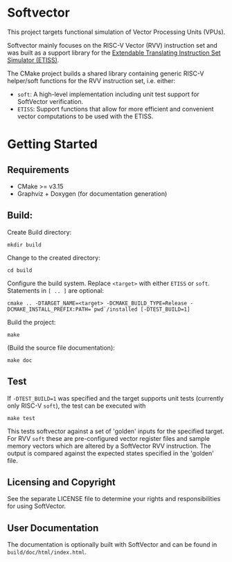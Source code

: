 # Softvector

This project targets functional simulation of Vector Processing Units (VPUs).

Softvector mainly focuses on the RISC-V Vector (RVV) instruction set and was built as a support library for the [Extendable Translating Instruction Set Simulator (ETISS)](https://github.com/tum-ei-eda/etiss).

The CMake project builds a shared library containing generic RISC-V helper/soft functions for the RVV instruction set, i.e. either:

- `soft`: A high-level implementation including unit test support for SoftVector verification.
- `ETISS`: Support functions that allow for more efficient and convenient vector computations to be used with the ETISS.

# Getting Started

## Requirements

- CMake >= v3.15
- Graphviz + Doxygen (for documentation generation)

## Build:

Create Build directory:

```
mkdir build
```

Change to the created directory:

```
cd build
```

Configure the build system. Replace `<target>` with either `ETISS` or `soft`. Statements in `[ .. ]` are optional:

```
cmake .. -DTARGET_NAME=<target> -DCMAKE_BUILD_TYPE=Release -DCMAKE_INSTALL_PREFIX:PATH=`pwd`/installed [-DTEST_BUILD=1]
```

Build the project:

```
make
```

(Build the source file documentation):

```
make doc
```

## Test

If `-DTEST_BUILD=1` was specified and the target supports unit tests (currently only RISC-V `soft`), the test can be executed with

```
make test
```

This tests softvector against a set of 'golden' inputs for the specified target. For RVV `soft` these are pre-configured vector register files and sample memory vectors which are altered by a SoftVector RVV instruction. The output is compared against the expected states specified in the 'golden' file.


## Licensing and Copyright

See the separate LICENSE file to determine your rights and responsibilities for using SoftVector.

## User Documentation

The documentation is optionally built with SoftVector and can be found in `build/doc/html/index.html`.
